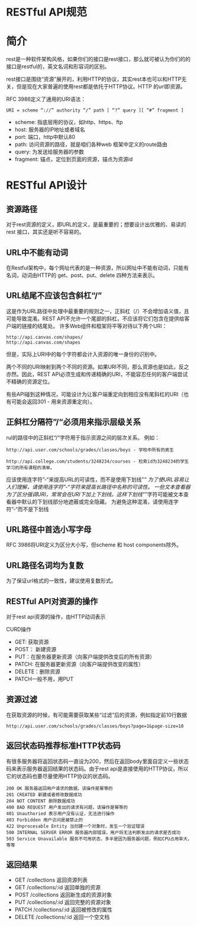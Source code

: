 # RESTful API规范

# 简介

rest是一种软件架构风格，如果你们的接口是rest接口，那么就可被认为你们的的接口是restful的，英文名词和形容词的区别。

rest接口是围绕“资源”展开的，利用HTTP的协议，其实rest本也可以和HTTP无关，但是现在大家普遍的使用rest都是依托于HTTP协议。HTTP 的url即资源。

RFC 3986定义了通用的URI语法：
```
URI = scheme “://” authority “/” path [ “?” query ][ “#” fragment ]
```

- scheme: 指底层用的协议，如http、https、ftp
- host: 服务器的IP地址或者域名
- port: 端口，http中默认80
- path: 访问资源的路径，就是咱们各种web 框架中定义的route路由
- query: 为发送给服务器的参数
- fragment: 锚点，定位到页面的资源，锚点为资源id


# RESTful API设计

## 资源路径
对于rest资源的定义，即URL的定义，是最重要的；想要设计出优雅的、易读的rest 接口，其实还是听不容易的。

## URL中不能有动词
在Restful架构中，每个网址代表的是一种资源，所以网址中不能有动词，只能有名词，动词由HTTP的 get、post、put、delete 四种方法来表示。

## URL结尾不应该包含斜杠“/”
这是作为URL路径中处理中最重要的规则之一，正斜杠（/）不会增加语义值，且可能导致混淆。REST API不允许一个尾部的斜杠，不应该将它们包含在提供给客户端的链接的结尾处。
许多Web组件和框架将平等对待以下两个URI：
```
http://api.canvas.com/shapes/
http://api.canvas.com/shapes
```
但是，实际上URI中的每个字符都会计入资源的唯一身份的识别中。

两个不同的URI映射到两个不同的资源。如果URI不同，那么资源也是如此，反之亦然。因此，REST API必须生成和传递精确的URI，不能容忍任何的客户端尝试不精确的资源定位。

有些API碰到这种情况，可能设计为让客户端重定向到相应没有尾斜杠的URI（也有可能会返回301 - 用来资源重定向）。

## 正斜杠分隔符”/“必须用来指示层级关系
rul的路径中的正斜杠“/“字符用于指示资源之间的层次关系。
例如：
```
http://api.user.com/schools/grades/classes/boys - 学校中所有的男生

http://api.college.com/students/3248234/courses - 检索id为3248234的学生学习的所有课程的清单。
```

应该使用连字符”-“来提高URL的可读性，而不是使用下划线”_”
为了使URL容易让人们理解，请使用连字符”-“字符来提高长路径中名称的可读性。
一些文本查看器为了区分强调URI，常常会在URI下加上下划线。这样下划线”_”字符可能被文本查看器中默认的下划线部分地遮蔽或完全隐藏。
为避免这种混淆，请使用连字符”-“而不是下划线

## URL路径中首选小写字母
RFC 3986将URI定义为区分大小写，但scheme 和 host components除外。

## URL路径名词均为复数
为了保证url格式的一致性，建议使用复数形式。

## RESTful API对资源的操作
对于rest api资源的操作，由HTTP动词表示

CURD操作
- GET: 获取资源
- POST： 新建资源
- PUT：在服务器更新资源（向客户端提供改变后的所有资源）
- PATCH: 在服务器更新资源（向客户端提供改变的属性）
- DELETE：删除资源
- PATCH一般不用，用PUT

## 资源过滤
在获取资源的时候，有可能需要获取某些“过滤”后的资源，例如指定前10行数据
```
http://api.user.com/schools/grades/classes/boys?page=1&page-size=10
```
## 返回状态码推荐标准HTTP状态码
有很多服务器将返回状态码一直设为200，然后在返回body里面自定义一些状态码来表示服务器返回结果的状态码。由于rest api是直接使用的HTTP协议，所以它的状态码也要尽量使用HTTP协议的状态码。
```
200 OK 服务器返回用户请求的数据，该操作是幂等的
201 CREATED 新建或者修改数据成功
204 NOT CONTENT 删除数据成功
400 BAD REQUEST 用户发出的请求有问题，该操作是幂等的
401 Unauthoried 表示用户没有认证，无法进行操作
403 Forbidden 用户访问是被禁止的
422 Unprocesable Entity 当创建一个对象时，发生一个验证错误
500 INTERNAL SERVER ERROR 服务器内部错误，用户将无法判断发出的请求是否成功
503 Service Unavailable 服务不可用状态，多半是因为服务器问题，例如CPU占用率大，等等
```
## 返回结果
- GET /collections 返回资源列表
- GET /collections/:id 返回单独的资源
- POST /collections 返回新生成的资源对象
- PUT /collections/:id 返回完整的资源对象
- PATCH /collections/:id 返回被修改的属性
- DELETE /collections/:id 返回一个空文档